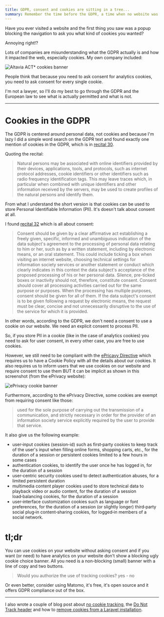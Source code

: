 ```yaml
---
title: GDPR, consent and cookies are sitting in a tree...
summary: Remember the time before the GDPR, a time when no website was bothering you with cookie consent? Me too.
---
```

Have you ever visited a website and the first thing you saw was a popup blocking the navigation to ask you what kind of cookies you wanted?

Annoying right!?

Lots of companies are misunderstanding what the GDPR actually is and how it impacted the web, especially cookies. My own company included:

![Altavia ACT* cookies banner](/media/posts/altavia-act-cookie-banner.jpg)

People think that because you need to ask consent for analytics cookies, you need to ask consent for every single cookie.

I'm not a lawyer, so I'll do my best to go through the GDPR and the European law to see what is actually permitted and what is not.

---

# Cookies in the GDPR

The GDPR is centered around personal data, not cookies and because I'm lazy I did a simple word search on the GDPR text and found exactly one mention of cookies in the GDPR, which is in [recital 30](https://eur-lex.europa.eu/legal-content/EN/TXT/?qid=1528874672298&uri=CELEX%3A32016R0679).

Quoting the recital:

> Natural persons may be associated with online identifiers provided by their devices, applications, tools, and protocols, such as internet protocol addresses, cookie identifiers or other identifiers such as radio frequency identification tags. This may leave traces which, in particular when combined with unique identifiers and other information received by the servers, may be used to create profiles of the natural persons and identify them.

From what I understand the short version is that cookies can be used to store Personal Identifiable Information (PII). It's doesn't talk about consent at all.

I found [recital 32](https://eur-lex.europa.eu/legal-content/EN/TXT/?qid=1528874672298&uri=CELEX%3A32016R0679) which is all about consent:

> Consent should be given by a clear affirmative act establishing a freely given, specific, informed and unambiguous indication of the data subject's agreement to the processing of personal data relating to him or her, such as by a written statement, including by electronic means, or an oral statement. This could include ticking a box when visiting an internet website, choosing technical settings for information society services or another statement or conduct which clearly indicates in this context the data subject's acceptance of the proposed processing of his or her personal data. Silence, pre-ticked boxes or inactivity should not, therefore, constitute consent. Consent should cover all processing activities carried out for the same purpose or purposes. When the processing has multiple purposes, consent should be given for all of them. If the data subject's consent is to be given following a request by electronic means, the request must be clear, concise and not unnecessarily disruptive to the use of the service for which it is provided.

In other words, according to the GDPR, we don't need a consent to use a cookie on our website. We need an explicit consent to process PII.

So, if you store PII in a cookie (like in the case of analytics cookies) you need to ask for user consent, in every other case, you are free to use cookies.

However, we still need to be compliant with the [ePricavy Directive](http://ec.europa.eu/ipg/basics/legal/cookies/index_en.htm) which requires us to have a Cookie Policy with all the details about our cookies. It also requires us to inform users that we use cookies on our website and require consent to use them BUT it can be implicit as shown in this screenshot (from the ePrivacy website):

![ePrivacy cookie banner](/media/posts/eprivacy-cookie-banner.png)

Furthermore, according to the ePrivacy Directive, some cookies are exempt from requiring consent like those:

> used for the sole purpose of carrying out the transmission of a communication, and strictly necessary in order for the provider of an information society service explicitly required by the user to provide that service.

It also give us the following example:
- user‑input cookies (session-id) such as first‑party cookies to keep track of the user's input when filling online forms, shopping carts, etc., for the duration of a session or persistent cookies limited to a few hours in some cases
- authentication cookies, to identify the user once he has logged in, for the duration of a session
- user‑centric security cookies used to detect authentication abuses, for a limited persistent duration
- multimedia content player cookies used to store technical data to playback video or audio content, for the duration of a session
load‑balancing cookies, for the duration of a session
- user‑interface customization cookies such as language or font preferences, for the duration of a session (or slightly longer)
third‑party social plug‑in content‑sharing cookies, for logged‑in members of a social network.

# tl;dr

You can use cookies on your website without asking consent and if you want (or need) to have analytics on your website don't show a blocking ugly cookie choice banner. All you need is a non-blocking (small) banner with a line of copy and two buttons.

> Would you authorize the use of tracking cookies? yes - no

Or even better, consider using Matomo, it's free, it's open source and it offers GDPR compliance out of the box.

---

I also wrote a couple of blog post about [no cookie tracking](https://dieterstinglhamber.me/gdpr-compliant-tracking), the [Do Not Track header](https://dieterstinglhamber.me/taking-the-donottrack-header-into-account) and how to [remove cookies from a Laravel installation](https://dieterstinglhamber.me/join-the-light-side-we-have-no-cookies).
